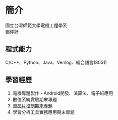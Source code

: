 # 簡介
國立台灣師範大學電機工程學系  
鄧仲妤

## 程式能力
C/C++、Python、Java、Verilog、組合語言(8051)
## 學習經歷
1. 電機專題製作 - Android開發、演算法、電子紙應用
2. 數位系統實驗期末專題
3. [單晶片控制期末專題](https://github.com/deng41075010h/EE/tree/main/SingleChip%20Control)
4. 學習分析工具實務應用期末專題

